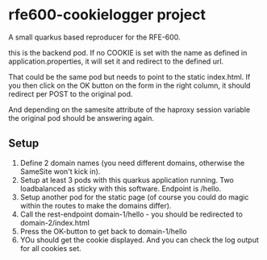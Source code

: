 # rfe600-cookielogger project

A small quarkus based reproducer for the RFE-600.

this is the backend pod. If no COOKIE is set with the name as defined in 
application.properties, it will set it and redirect to the defined url.

That could be the same pod but needs to point to the static index.html. If you
then click on the OK button on the form in the right column, it should redirect
per POST to the original pod.

And depending on the samesite attribute of the haproxy session variable the
original pod should be answering again.

## Setup
1. Define 2 domain names (you need different domains, otherwise the SameSite won't kick in).
1. Setup at least 3 pods with this quarkus application running. Two loadbalanced as sticky with this software. Endpoint is /hello.
1. Setup another pod for the static page (of course you could do magic within the routes to make the domains differ).
1. Call the rest-endpoint domain-1/hello - you should be redirected to domain-2/index.html
1. Press the OK-button to get back to domain-1/hello
1. YOu should get the cookie displayed. And you can check the log output for all cookies set.